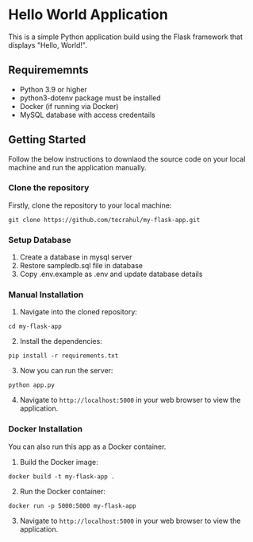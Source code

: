 # Hello World Application

This is a simple Python application build using the Flask framework that displays "Hello, World!". 

## Requirememnts

- Python 3.9 or higher
- python3-dotenv package must be installed
- Docker (if running via Docker)
- MySQL database with access credentails

## Getting Started

Follow the below instructions to downlaod the source code on your local machine and run the application manually. 

### Clone the repository

Firstly, clone the repository to your local machine:
```
git clone https://github.com/tecrahul/my-flask-app.git
```

### Setup Database

1. Create a database in mysql server
2. Restore sampledb.sql file in database
3. Copy .env.example as .env and update database details

### Manual Installation

1. Navigate into the cloned repository:
```
cd my-flask-app
```
2. Install the dependencies:
```
pip install -r requirements.txt
```
3. Now you can run the server:
```
python app.py
```
4. Navigate to `http://localhost:5000` in your web browser to view the application.

### Docker Installation

You can also run this app as a Docker container.

1. Build the Docker image:
```
docker build -t my-flask-app .
```
2. Run the Docker container:
```
docker run -p 5000:5000 my-flask-app
```
3. Navigate to `http://localhost:5000` in your web browser to view the application.
